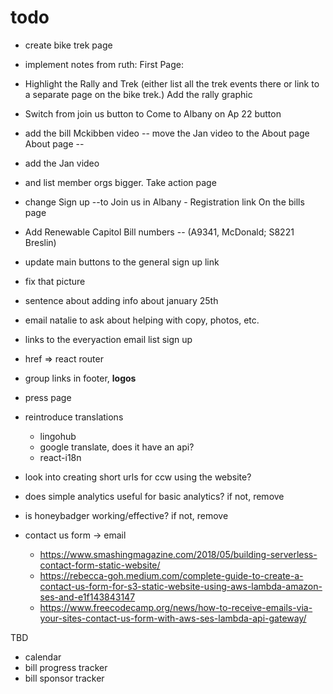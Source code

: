 # todo

- create bike trek page
- implement notes from ruth:
First Page:
- Highlight the Rally and Trek (either list all the trek events there or link to a separate page on the bike trek.) Add the rally graphic
- Switch from join us button to Come to Albany on Ap 22 button
- add the bill Mckibben video -- move the Jan video to the About page
About page -- 
- add the Jan video 
- and list member orgs bigger.
Take action page
- change Sign up --to Join us in Albany - Registration link
On the bills page 
- Add Renewable Capitol Bill numbers -- (A9341, McDonald; S8221 Breslin)

- update main buttons to the general sign up link
- fix that picture
- sentence about adding info about january 25th
- email natalie to ask about helping with copy, photos, etc.
- links to the everyaction email list sign up
- href => react router
- group links in footer, **logos**
- press page
- reintroduce translations
  - lingohub
  - google translate, does it have an api?
  - react-i18n
- look into creating short urls for ccw using the website?
- does simple analytics useful for basic analytics? if not, remove
- is honeybadger working/effective? if not, remove
- contact us form -> email
  - https://www.smashingmagazine.com/2018/05/building-serverless-contact-form-static-website/
  - https://rebecca-goh.medium.com/complete-guide-to-create-a-contact-us-form-for-s3-static-website-using-aws-lambda-amazon-ses-and-e1f143843147
  - https://www.freecodecamp.org/news/how-to-receive-emails-via-your-sites-contact-us-form-with-aws-ses-lambda-api-gateway/

TBD
- calendar
- bill progress tracker
- bill sponsor tracker
